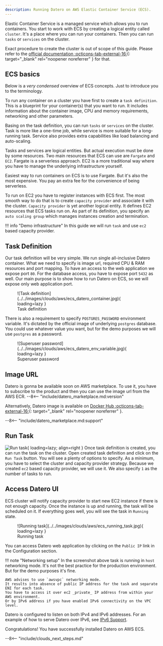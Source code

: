 ```yaml
---
description: Running Datero on AWS Elastic Container Service (ECS).
---
```


Elastic Container Service is a managed service which allows you to run containers.
You start to work with ECS by creating a logical entity called `cluster`.
It's a place where you can run your containers.
Then you can run `tasks` or `services` on the cluster.

Exact procedure to create the cluster is out of scope of this guide.
Please refer to the [official documentation :octicons-tab-external-16:](https://docs.aws.amazon.com/AmazonECS/latest/developerguide/clusters.html){: target="_blank" rel="noopener noreferrer" } for that.


## ECS basics
Below is a _very condensed_ overview of ECS concepts.
Just to introduce you to the terminology. 

To run any container on a cluster you have first to create a `task definition`.
This is a blueprint for your container(s) that you want to run.
It includes information about the container image, CPU and memory requirements, networking and other parameters.

Basing on the task definition, you can run `tasks` or `services` on the cluster.
Task is more like a one-time job, while service is more suitable for a long-running task.
Service also provides extra capabilities like load balancing and auto-scaling.

Tasks and services are logical entities.
But actual execution must be done by some resources.
Two main resources that ECS can use are `Fargate` and `EC2`.
Fargate is a serverless approach.
EC2 is a more traditional way where you have to manage the underlying infrastructure yourself.

Easiest way to run containers on ECS is to use Fargate. But it's also the most expensive.
You pay an extra fee for the convenience of being serverless.

To run on EC2 you have to register instances with ECS first.
The most smooth way to do that is to create `capacity provider` and associate it with the cluster.
`Capacity provider` is yet another logical entity.
It defines EC2 resources that ECS tasks run on.
As part of its definition, you specify an `auto scaling group` which manages instances creation and termination.

!!! info "Demo infrastructure"
    In this guide we will run `task` and use `ec2` based capacity provider.


## Task Definition
Our task definition will be very simple.
We run single all-inclusive Datero container.
What we need to specify is image url, required CPU & RAM resources and port mapping.
To have an access to the web application we expose port `80`.
For the database access, you have to expose port `5432` as well.
Our main purpose is to show how to run Datero on ECS, so we will expose only web application port.

<figure markdown>
  ![Task definition](../../images/clouds/aws/ecs_datero_container.jpg){ loading=lazy }
  <figcaption>Task definition</figcaption>
</figure>

There is also a requirement to specify `POSTGRES_PASSWORD` environment variable.
It's dictated by the official image of underlying `postgres` database.
You could use whatever value you want, but for the demo purposes we will use `postgres` as a password.

<figure markdown>
  ![Superuser password](../../images/clouds/aws/ecs_datero_env_variable.jpg){ loading=lazy }
  <figcaption>Superuser password</figcaption>
</figure>

## Image URL
Datero is gonna be available soon on AWS marketplace.
To use it, you have to subscribe to the product and then you can use the image url from the AWS ECR.
--8<-- "include/datero_marketplace.md:version"

Alternatively, Datero image is available on [Docker Hub :octicons-tab-external-16:](https://hub.docker.com/r/chumaky/datero){: target="_blank" rel="noopener noreferrer" }.

--8<-- "include/datero_marketplace.md:support"


## Run Task
![Run task](../../images/clouds/aws/ecs_run_task.jpg){ loading=lazy; align=right }
Once task definition is created, you can run the task on the cluster.
Open created task definition and click on the `Run Task` button.
You will see a plenty of options to specify.
As a minimum, you have to select the cluster and capacity provider strategy.
Because we created `ec2` based capacity provider, we will use it.
We also specify `1` as the number of tasks to run.


## Access Datero UI
ECS cluster will notify capacity provider to start new EC2 instance if there is not enough capacity.
Once the instance is up and running, the task will be scheduled on it.
If everything goes well, you will see the task in `Running` state.

<figure markdown>
  ![Running task](../../images/clouds/aws/ecs_running_task.jpg){ loading=lazy }
  <figcaption>Running task</figcaption>
</figure>

You can access Datero web application by clicking on the `Public IP` link in the Configuration section.

!!! note "Networking setup"
    In the screenshot above task is running in `host` networking mode.
    It's not the best practice for the production environment.
    But for the demo purposes it's fine.

    AWS advises to use `awsvpc` networking mode.
    It results into absence of public IP address for the task and separate ENI for each task.
    You have to access it over ec2 _private_ IP address from within your AWS environment.
    Or by IPv6 address if you have enabled IPv6 connectivity on the VPC level.

Datero is configured to listen on both IPv4 and IPv6 addresses.
For an example of how to serve Datero over IPv6, see [IPv6 Support](../../administration/ipv6.md).


Congratulations! You have successfully installed Datero on AWS ECS.

--8<-- "include/clouds_next_steps.md"